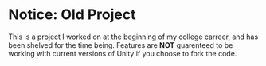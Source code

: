# Notice: Old Project
This is a project I worked on at the beginning of my college carreer, and has been shelved for the time being. 
Features are **NOT** guarenteed to be working with current versions of Unity if you choose to fork the code.
